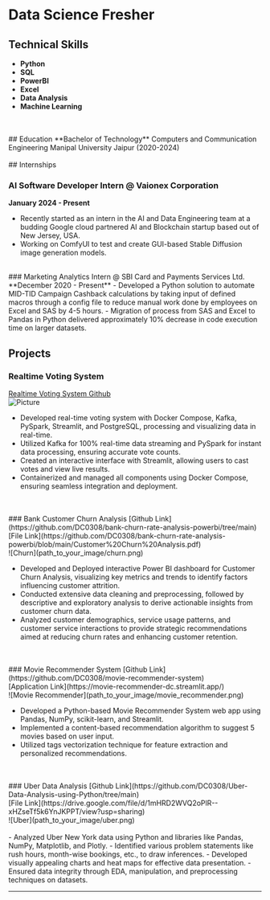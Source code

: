 # Data Science Fresher

## Technical Skills
- **Python**
- **SQL**
- **PowerBI**
- **Excel**
- **Data Analysis**
- **Machine Learning**
<br>
<br>
## Education
**Bachelor of Technology**  
Computers and Communication Engineering  
Manipal University Jaipur (2020-2024)
<br>
<br>
## Internships

### AI Software Developer Intern @ Vaionex Corporation
**January 2024 - Present**  
- Recently started as an intern in the AI and Data Engineering team at a budding Google cloud partnered AI and Blockchain startup based out of New Jersey, USA.
- Working on ComfyUI to test and create GUI-based Stable Diffusion image generation models.
<br>
### Marketing Analytics Intern @ SBI Card and Payments Services Ltd.
**December 2020 - Present**  
- Developed a Python solution to automate MID-TID Campaign Cashback calculations by taking input of defined macros through a config file to reduce manual work done by employees on Excel and SAS by 4-5 hours.
- Migration of process from SAS and Excel to Pandas in Python delivered approximately 10% decrease in code execution time on larger datasets.

## Projects

### Realtime Voting System
[Realtime Voting System Github](https://github.com/DC0308/realtime-voting-system)
<br>
![Picture](path_to_your_image/example.png)
<br>

- Developed real-time voting system with Docker Compose, Kafka, PySpark, Streamlit, and PostgreSQL, processing and visualizing data in real-time.
- Utilized Kafka for 100% real-time data streaming and PySpark for instant data processing, ensuring accurate vote counts.
- Created an interactive interface with Streamlit, allowing users to cast votes and view live results.
- Containerized and managed all components using Docker Compose, ensuring seamless integration and deployment.
<br>
<br>
### Bank Customer Churn Analysis
[Github Link](https://github.com/DC0308/bank-churn-rate-analysis-powerbi/tree/main)
<br>
[File Link](https://github.com/DC0308/bank-churn-rate-analysis-powerbi/blob/main/Customer%20Churn%20Analysis.pdf)
<br>
![Churn](path_to_your_image/churn.png)

- Developed and Deployed interactive Power BI dashboard for Customer Churn Analysis, visualizing key metrics and trends to identify factors influencing customer attrition.
- Conducted extensive data cleaning and preprocessing, followed by descriptive and exploratory analysis to derive actionable insights from customer churn data.
- Analyzed customer demographics, service usage patterns, and customer service interactions to provide strategic recommendations aimed at reducing churn rates and enhancing customer retention.
<br>
<br>
### Movie Recommender System
[Github Link](https://github.com/DC0308/movie-recommender-system)
<br>
[Application Link](https://movie-recommender-dc.streamlit.app/)
<br>
![Movie Recommender](path_to_your_image/movie_recommender.png)

- Developed a Python-based Movie Recommender System web app using Pandas, NumPy, scikit-learn, and Streamlit.
- Implemented a content-based recommendation algorithm to suggest 5 movies based on user input.
- Utilized tags vectorization technique for feature extraction and personalized recommendations.
<br>
<br>
### Uber Data Analysis
[Github Link](https://github.com/DC0308/Uber-Data-Analysis-using-Python/tree/main)
<br>
[File Link](https://drive.google.com/file/d/1mHRD2WVQ2oPlR--xHZseTf5k6YnJKPPT/view?usp=sharing)
<br>
![Uber](path_to_your_image/uber.png)
<br>
<br>
- Analyzed Uber New York data using Python and libraries like Pandas, NumPy, Matplotlib, and Plotly.
- Identified various problem statements like rush hours, month-wise bookings, etc., to draw inferences.
- Developed visually appealing charts and heat maps for effective data presentation.
- Ensured data integrity through EDA, manipulation, and preprocessing techniques on datasets.

---
